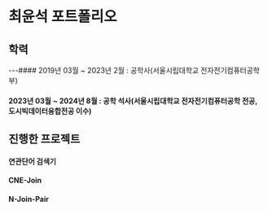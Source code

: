 # **최윤석 포트폴리오**

## **학력**
---#### 2019년 03월 ~ 2023년 2월 : 공학사(서울시립대학교 전자전기컴퓨터공학부)
#### 2023년 03월 ~ 2024년 8월 : 공학 석사(서울시립대학교 전자전기컴퓨터공학 전공, 도시빅데이터융합전공 이수)



## **진행한 프로젝트**
#### 연관단어 검색기
#### CNE-Join
#### N-Join-Pair
